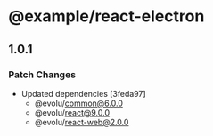 # @example/react-electron

## 1.0.1

### Patch Changes

- Updated dependencies [3feda97]
  - @evolu/common@6.0.0
  - @evolu/react@9.0.0
  - @evolu/react-web@2.0.0
